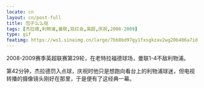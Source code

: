```yaml
---
locate: cn
layout: cn/post-full
title: 包子么么哒
tags: [杰拉德,利物浦,曼联,双红会,英超,庆祝,2008-2009]
type: gif
featimg: https://ws1.sinaimg.cn/large/7bb8bd97gy1fxsgkzav2wg20b406a7id.gif
---
```


2008-2009赛季英超联赛第29轮，在老特拉福德球场，曼联1-4不敌利物浦。

第42分钟，杰拉德罚入点球，庆祝时他只是想跑向看台上的利物浦球迷，但电视转播的摄像镜头刚好在那里，于是便有了这经典一幕。
